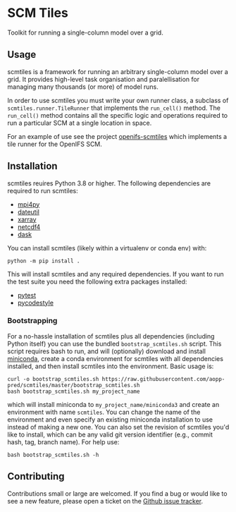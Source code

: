 # SCM Tiles

Toolkit for running a single-column model over a grid.


## Usage

scmtiles is a framework for running an arbitrary single-column model over
a grid. It provides high-level task organisation and paralellisation for
managing many thousands (or more) of model runs.

In order to use scmtiles you must write your own runner class, a subclass of
`scmtiles.runner.TileRunner` that implements the `run_cell()` method. The
`run_cell()` method contains all the specific logic and operations required to
run a particular SCM at a single location in space.

For an example of use see the project
[openifs-scmtiles](https://github.com/aopp-pred/openifs-scmtiles) which
implements a tile runner for the OpenIFS SCM.


## Installation

scmtiles reuires Python 3.8 or higher. The following dependencies are
required to run scmtiles:

* [mpi4py](http://mpi4py.readthedocs.io/)
* [dateutil](https://dateutil.readthedocs.io/)
* [xarray](http://xarray.pydata.org/en/v0.7.1/)
* [netcdf4](http://unidata.github.io/netcdf4-python/)
* [dask](http://dask.pydata.org/)

You can install scmtiles (likely within a virtualenv or conda env) with:

    python -m pip install .

This will install scmtiles and any required dependencies. If you want to
run the test suite you need the following extra packages installed:

* [pytest](http://doc.pytest.org/)
* [pycodestyle](https://pycodestyle.pycqa.org/en/latest/)

### Bootstrapping

For a no-hassle installation of scmtiles plus all dependencies (including
Python itself) you can use the bundled `bootstrap_scmtiles.sh` script. This
script requires bash to run, and will (optionally) download and install
[miniconda](http://conda.pydata.org/miniconda.html), create a conda environment
for scmtiles with all dependencies installed, and then install scmtiles into
the environment. Basic usage is:

    curl -o bootstrap_scmtiles.sh https://raw.githubusercontent.com/aopp-pred/scmtiles/master/bootstrap_scmtiles.sh
    bash bootstrap_scmtiles.sh my_project_name

which will install miniconda to `my_project_name/miniconda3` and create an
environment with name `scmtiles`. You can change the name of the environment
and even specify an existing miniconda installation to use instead of making
a new one. You can also set the revision of scmtiles you'd like to install,
which can be any valid git version identifier (e.g., commit hash, tag, branch
name). For help use:

    bash bootstrap_scmtiles.sh -h

## Contributing

Contributions small or large are welcomed. If you find a bug or would like to
see a new feature, please open a ticket on the
[Github issue tracker](https://github.com/aopp-pred/scmtiles/issues).
